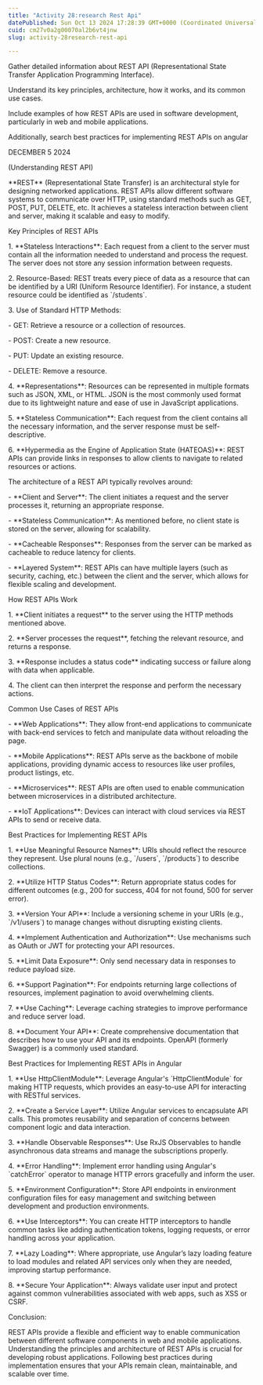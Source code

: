 ```yaml
---
title: "Activity 28:research Rest Api"
datePublished: Sun Oct 13 2024 17:28:39 GMT+0000 (Coordinated Universal Time)
cuid: cm27v0a2g00070al2b6vt4jnw
slug: activity-28research-rest-api

---
```


Gather detailed information about REST API (Representational State Transfer Application Programming Interface).

Understand its key principles, architecture, how it works, and its common use cases.

Include examples of how REST APIs are used in software development, particularly in web and mobile applications.

Additionally, search best practices for implementing REST APIs on angular

DECEMBER 5 2024

(Understanding REST API)

\*\*REST\*\* (Representational State Transfer) is an architectural style for designing networked applications. REST APIs allow different software systems to communicate over HTTP, using standard methods such as GET, POST, PUT, DELETE, etc. It achieves a stateless interaction between client and server, making it scalable and easy to modify.

Key Principles of REST APIs

1\. \*\*Stateless Interactions\*\*: Each request from a client to the server must contain all the information needed to understand and process the request. The server does not store any session information between requests.

2\. Resource-Based: REST treats every piece of data as a resource that can be identified by a URI (Uniform Resource Identifier). For instance, a student resource could be identified as \`/students\`.

3\. Use of Standard HTTP Methods:

\- GET: Retrieve a resource or a collection of resources.

\- POST: Create a new resource.

\- PUT: Update an existing resource.

\- DELETE: Remove a resource.

4\. \*\*Representations\*\*: Resources can be represented in multiple formats such as JSON, XML, or HTML. JSON is the most commonly used format due to its lightweight nature and ease of use in JavaScript applications.

5\. \*\*Stateless Communication\*\*: Each request from the client contains all the necessary information, and the server response must be self-descriptive.

6\. \*\*Hypermedia as the Engine of Application State (HATEOAS)\*\*: REST APIs can provide links in responses to allow clients to navigate to related resources or actions.

The architecture of a REST API typically revolves around:

\- \*\*Client and Server\*\*: The client initiates a request and the server processes it, returning an appropriate response.

\- \*\*Stateless Communication\*\*: As mentioned before, no client state is stored on the server, allowing for scalability.

\- \*\*Cacheable Responses\*\*: Responses from the server can be marked as cacheable to reduce latency for clients.

\- \*\*Layered System\*\*: REST APIs can have multiple layers (such as security, caching, etc.) between the client and the server, which allows for flexible scaling and development.

How REST APIs Work

1\. \*\*Client initiates a request\*\* to the server using the HTTP methods mentioned above.

2\. \*\*Server processes the request\*\*, fetching the relevant resource, and returns a response.

3\. \*\*Response includes a status code\*\* indicating success or failure along with data when applicable.

4\. The client can then interpret the response and perform the necessary actions.

Common Use Cases of REST APIs

\- \*\*Web Applications\*\*: They allow front-end applications to communicate with back-end services to fetch and manipulate data without reloading the page.

\- \*\*Mobile Applications\*\*: REST APIs serve as the backbone of mobile applications, providing dynamic access to resources like user profiles, product listings, etc.

\- \*\*Microservices\*\*: REST APIs are often used to enable communication between microservices in a distributed architecture.

\- \*\*IoT Applications\*\*: Devices can interact with cloud services via REST APIs to send or receive data.

Best Practices for Implementing REST APIs

1\. \*\*Use Meaningful Resource Names\*\*: URIs should reflect the resource they represent. Use plural nouns (e.g., \`/users\`, \`/products\`) to describe collections.

2\. \*\*Utilize HTTP Status Codes\*\*: Return appropriate status codes for different outcomes (e.g., 200 for success, 404 for not found, 500 for server error).

3\. \*\*Version Your API\*\*: Include a versioning scheme in your URIs (e.g., \`/v1/users\`) to manage changes without disrupting existing clients.

4\. \*\*Implement Authentication and Authorization\*\*: Use mechanisms such as OAuth or JWT for protecting your API resources.

5\. \*\*Limit Data Exposure\*\*: Only send necessary data in responses to reduce payload size.

6\. \*\*Support Pagination\*\*: For endpoints returning large collections of resources, implement pagination to avoid overwhelming clients.

7\. \*\*Use Caching\*\*: Leverage caching strategies to improve performance and reduce server load.

8\. \*\*Document Your API\*\*: Create comprehensive documentation that describes how to use your API and its endpoints. OpenAPI (formerly Swagger) is a commonly used standard.

Best Practices for Implementing REST APIs in Angular

1\. \*\*Use HttpClientModule\*\*: Leverage Angular's \`HttpClientModule\` for making HTTP requests, which provides an easy-to-use API for interacting with RESTful services.

2\. \*\*Create a Service Layer\*\*: Utilize Angular services to encapsulate API calls. This promotes reusability and separation of concerns between component logic and data interaction.

3\. \*\*Handle Observable Responses\*\*: Use RxJS Observables to handle asynchronous data streams and manage the subscriptions properly.

4\. \*\*Error Handling\*\*: Implement error handling using Angular's \`catchError\` operator to manage HTTP errors gracefully and inform the user.

5\. \*\*Environment Configuration\*\*: Store API endpoints in environment configuration files for easy management and switching between development and production environments.

6\. \*\*Use Interceptors\*\*: You can create HTTP interceptors to handle common tasks like adding authentication tokens, logging requests, or error handling across your application.

7\. \*\*Lazy Loading\*\*: Where appropriate, use Angular’s lazy loading feature to load modules and related API services only when they are needed, improving startup performance.

8\. \*\*Secure Your Application\*\*: Always validate user input and protect against common vulnerabilities associated with web apps, such as XSS or CSRF.

Conclusion:

REST APIs provide a flexible and efficient way to enable communication between different software components in web and mobile applications. Understanding the principles and architecture of REST APIs is crucial for developing robust applications. Following best practices during implementation ensures that your APIs remain clean, maintainable, and scalable over time.